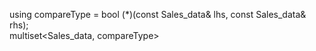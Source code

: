 using compareType = bool (*)(const Sales_data& lhs, const Sales_data& rhs);  
multiset<Sales_data, compareType>  



